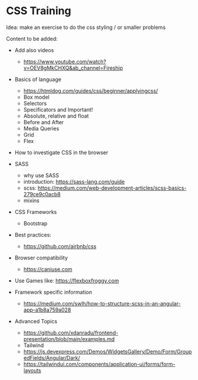 # CSS Training

Idea: make an exercise to do the css styling / or smaller problems

Content to be added:
- Add also videos
  - https://www.youtube.com/watch?v=OEV8gMkCHXQ&ab_channel=Fireship
- Basics of language
  - https://htmldog.com/guides/css/beginner/applyingcss/
  - Box model
  - Selectors
  - Specificators and Important!
  - Absolute, relative and float
  - Before and After
  - Media Queries
  - Grid
  - Flex
- How to investigate CSS in the browser
- SASS
  - why use SASS
  - introduction: https://sass-lang.com/guide
  - scss: https://medium.com/web-development-articles/scss-basics-279ce9c0acb8
  - mixins
- CSS Frameworks
  - Bootstrap
- Best practices:
  - https://github.com/airbnb/css
- Browser compatibility
  - https://caniuse.com
-  Use Games like: https://flexboxfroggy.com
- Framework specific information
  - https://medium.com/swlh/how-to-structure-scss-in-an-angular-app-a1b8a759a028
  
- Advanced Topics
  - https://github.com/xdanradu/frontend-presentation/blob/main/examples.md
  - Tailwind
  - https://js.devexpress.com/Demos/WidgetsGallery/Demo/Form/GroupedFields/Angular/Dark/
  - https://tailwindui.com/components/application-ui/forms/form-layouts

